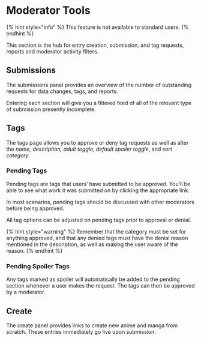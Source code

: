 # Moderator Tools

{% hint style="info" %}
This feature is not available to standard users.
{% endhint %}

This section is the hub for entry creation, submission, and tag requests, reports and moderator activity filters.

## Submissions

The submissions panel provides an overview of the number of outstanding requests for data changes, tags, and reports.

Entering each section will give you a filtered feed of all of the relevant type of submission presently incomplete.

## Tags

The tags page allows you to approve or deny tag requests as well as alter the _name, description, adult toggle, default spoiler toggle_, and _sort category_.

### Pending Tags

Pending tags are tags that users’ have submitted to be approved. You’ll be able to see what work it was submitted on by clicking the appropriate link.

In most scenarios, pending tags should be discussed with other moderators before being approved.

All tag options can be adjusted on pending tags prior to approval or denial.

{% hint style="warning" %}
Remember that the category must be set for anything approved, and that any denied tags must have the denial reason mentioned in the description, as well as making the user aware of the reason.
{% endhint %}

### Pending Spoiler Tags

Any tags marked as spoiler will automatically be added to the pending section whenever a user makes the request. The tags can then be approved by a moderator.

## Create

The create panel provides links to create new anime and manga from scratch. These entries immediately go live upon submission.

